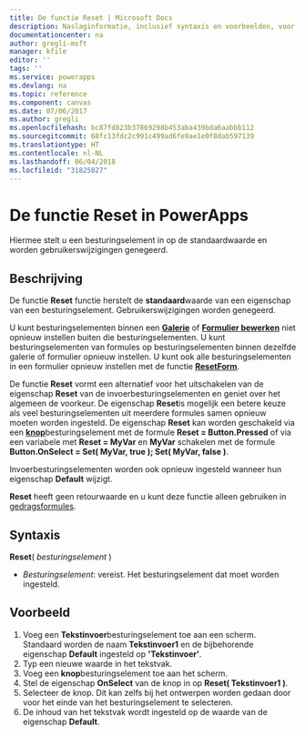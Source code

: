```yaml
---
title: De functie Reset | Microsoft Docs
description: Naslaginformatie, inclusief syntaxis en voorbeelden, voor de functie Reset in PowerApps
documentationcenter: na
author: gregli-msft
manager: kfile
editor: ''
tags: ''
ms.service: powerapps
ms.devlang: na
ms.topic: reference
ms.component: canvas
ms.date: 07/06/2017
ms.author: gregli
ms.openlocfilehash: bc87fd823b37869298b453aba439bda6aabbb112
ms.sourcegitcommit: 68fc13fdc2c991c499ad6fe9ae1e0f8dab597139
ms.translationtype: HT
ms.contentlocale: nl-NL
ms.lasthandoff: 06/04/2018
ms.locfileid: "31825827"
---
```

# <a name="reset-function-in-powerapps"></a>De functie Reset in PowerApps
Hiermee stelt u een besturingselement in op de standaardwaarde en worden gebruikerswijzigingen genegeerd.  

## <a name="description"></a>Beschrijving
De functie **Reset** functie herstelt de **standaard**waarde van een eigenschap van een besturingselement.  Gebruikerswijzigingen worden genegeerd.

U kunt besturingselementen binnen een [**Galerie**](../controls/control-gallery.md) of [**Formulier bewerken**](../controls/control-form-detail.md) niet opnieuw instellen buiten die besturingselementen.  U kunt besturingselementen van formules op besturingselementen binnen dezelfde galerie of formulier opnieuw instellen.  U kunt ook alle besturingselementen in een formulier opnieuw instellen met de functie [**ResetForm**](function-form.md). 

De functie **Reset** vormt een alternatief voor het uitschakelen van de eigenschap **Reset** van de invoerbesturingselementen en geniet over het algemeen de voorkeur.  De eigenschap **Reset**is mogelijk een betere keuze als veel besturingselementen uit meerdere formules samen opnieuw moeten worden ingesteld.  De eigenschap **Reset** kan worden geschakeld via een [**knop**](../controls/control-button.md)besturingselement met de formule **Reset = Button.Pressed** of via een variabele met **Reset = MyVar** en **MyVar** schakelen met de formule **Button.OnSelect = Set( MyVar, true ); Set( MyVar, false )**.    

Invoerbesturingselementen worden ook opnieuw ingesteld wanneer hun eigenschap **Default** wijzigt.

**Reset** heeft geen retourwaarde en u kunt deze functie alleen gebruiken in [gedragsformules](../working-with-formulas-in-depth.md).

## <a name="syntax"></a>Syntaxis
**Reset**( *besturingselement* )

* *Besturingselement*: vereist. Het besturingselement dat moet worden ingesteld.

## <a name="example"></a>Voorbeeld
1. Voeg een **Tekstinvoer**besturingselement toe aan een scherm.  Standaard worden de naam **Tekstinvoer1** en de bijbehorende eigenschap **Default** ingesteld op **'Tekstinvoer'**.
2. Typ een nieuwe waarde in het tekstvak.  
3. Voeg een **knop**besturingselement toe aan het scherm.
4. Stel de eigenschap **OnSelect** van de knop in op **Reset( Tekstinvoer1 )**.
5. Selecteer de knop.  Dit kan zelfs bij het ontwerpen worden gedaan door voor het einde van het besturingselement te selecteren.
6. De inhoud van het tekstvak wordt ingesteld op de waarde van de eigenschap **Default**.

